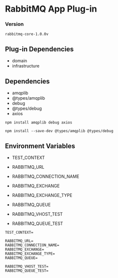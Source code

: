 # RabbitMQ App Plug-in

### Version

`rabbitmq-core-1.0.0v`

## Plug-in Dependencies

- domain
- infrastructure

## Dependencies

- amqplib
- @types/amqplib
- debug
- @types/debug
- axios

```
npm install amqplib debug axios
```

```
npm install --save-dev @types/amqplib @types/debug
```

## Environment Variables

- TEST_CONTEXT

- RABBITMQ_URL
- RABBITMQ_CONNECTION_NAME
- RABBITMQ_EXCHANGE
- RABBITMQ_EXCHANGE_TYPE
- RABBITMQ_QUEUE

- RABBITMQ_VHOST_TEST
- RABBITMQ_QUEUE_TEST

```
TEST_CONTEXT=

RABBITMQ_URL=
RABBITMQ_CONNECTION_NAME=
RABBITMQ_EXCHANGE=
RABBITMQ_EXCHANGE_TYPE=
RABBITMQ_QUEUE=

RABBITMQ_VHOST_TEST=
RABBITMQ_QUEUE_TEST=
```
